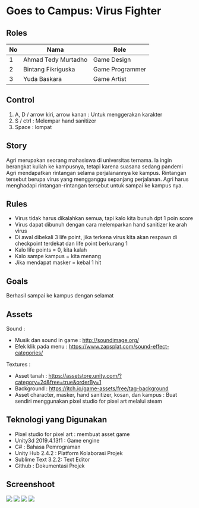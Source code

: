 # Goes to Campus: Virus Fighter

## Roles
| No | Nama                   | Role            |
|----|------------------------|-----------------|
| 1  | Ahmad Tedy Murtadho    | Game Design     |
| 2  | Bintang Fikriguska     | Game Programmer |
| 3  | Yuda Baskara           | Game Artist     |

## Control
1. A, D / arrow kiri, arrow kanan : Untuk menggerakan karakter
2. S / ctrl : Melempar hand sanitizer
3. Space : lompat


## Story
Agri merupakan seorang mahasiswa di universitas ternama. Ia ingin berangkat kuliah ke kampusnya, tetapi karena suasana sedang pandemi Agri mendapatkan rintangan selama perjalanannya ke kampus. Rintangan tersebut berupa virus yang mengganggu sepanjang perjalanan. Agri harus menghadapi rintangan-rintangan tersebut untuk sampai ke kampus nya.

## Rules
- Virus tidak harus dikalahkan semua, tapi kalo kita bunuh dpt 1 poin score
- Virus dapat dibunuh dengan cara melemparkan hand sanitizer ke arah virus 
- Di awal dibekali 3 life point, jika terkena virus kita akan respawn di checkpoint terdekat dan life point berkurang 1
- Kalo life points = 0, kita kalah
- Kalo sampe kampus = kita menang
- Jika mendapat masker = kebal 1 hit

 
## Goals
Berhasil sampai ke kampus dengan selamat

## Assets
Sound :
- Musik dan sound in game : http://soundimage.org/
- Efek klik pada menu : https://www.zapsplat.com/sound-effect-categories/

Textures :
- Asset tanah : https://assetstore.unity.com/?category=2d&free=true&orderBy=1
- Background : https://itch.io/game-assets/free/tag-background
- Asset character, masker, hand sanitizer, kosan, dan kampus : Buat sendiri menggunakan pixel studio for pixel art melalui steam

## Teknologi yang Digunakan
- Pixel studio for pixel art : membuat asset game
- Unity3d 2019.4.13f1 : Game engine
- C# : Bahasa Pemrograman
- Unity Hub 2.4.2 : Platform Kolaborasi Projek
- Sublime Text 3.2.2: Text Editor
- Github : Dokumentasi Projek

## Screenshoot

![](Images/menu.png)
![](Images/gameplay.png)
![](Images/gameplay-2.png)
![](Images/end.png)
